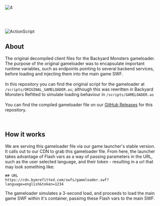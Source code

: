 ![4](https://github.com/user-attachments/assets/31ae27b8-0f6a-47c6-aa49-c017b6720b26)

<br/><br/>

![ActionScript](https://img.shields.io/badge/ActionScript-%23DD0031.svg?style=for-the-badge)

## About
The original decompiled client files for the Backyard Monsters gameloader. The purpose of the original gameloader was to encapsulate important runtime variables, such as endpoints pointing to several backend services, before loading and injecting them into the main game SWF.
<br/><br/>
In this repository you can find the original script for the gameloader at `/scripts/ORIGINAL_GAMELOADER.as`; although this was rewritten in Backyard Monsters Refitted to simulate loading behaviour in `/scripts/GAMELOADER.as`
<br/><br/>
You can find the compiled gameloader file on our [GitHub Releases](https://github.com/bym-refitted/bymr-gameloader/releases) for this repository.

<br/>

## How it works
We are serving this gameloader file via our game launcher's stable version. It calls out to our CDN to grab this gameloader file. From here, the launcher takes advantage of Flash vars as a way of passing parameters in the URL, such as the user selected language, and their token - resulting in a url that may look something like:

```url
## URL
https://cdn.bymrefitted.com/swfs/gameloader.swf?language=english&token=1234
```
The gameloader simulates a 3-second load, and proceeds to load the main game SWF within it's container, passimg these Flash vars to the main SWF.
